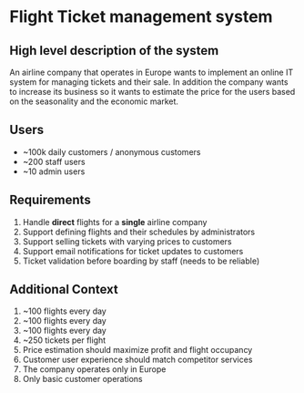 # Flight Ticket management system 

## High level description of the system

An airline company that operates in Europe wants to implement an online IT system for managing tickets and their sale. 
In addition the company wants to increase its business so it wants to estimate the price for the users based on the seasonality and the economic market.


## Users

- ~100k daily customers / anonymous customers
- ~200 staff users
- ~10 admin users


## Requirements

1. Handle **direct** flights for a **single** airline company
2. Support defining flights and their schedules by administrators
3. Support selling tickets with varying prices to customers
4. Support email notifications for ticket updates to customers
5. Ticket validation before boarding by staff (needs to be reliable)


## Additional Context

1. ~100 flights every day
1. ~100 flights every day
1. ~100 flights every day
2. ~250 tickets per flight
3. Price estimation should maximize profit and flight occupancy
4. Customer user experience should match competitor services
5. The company operates only in Europe
6. Only basic customer operations
